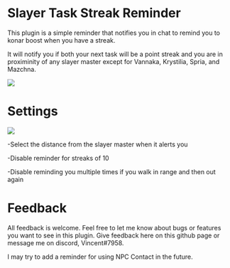 # Slayer Task Streak Reminder
This plugin is a simple reminder that notifies you in chat to remind you to konar boost when you have a streak.

It will notify you if both your next task will be a point streak and you are in proximinity of any slayer master except for Vannaka, Krystilia, Spria, and Mazchna.

![](https://i.imgur.com/bu8V7qV.png)

# Settings
![](https://i.imgur.com/Dj8f6Qf.png)

-Select the distance from the slayer master when it alerts you

-Disable reminder for streaks of 10

-Disable reminding you multiple times if you walk in range and then out again

# Feedback
All feedback is welcome. Feel free to let me know about bugs or features you want to see in this plugin. Give feedback here on this github page or message me on discord, Vincent#7958.

I may try to add a reminder for using NPC Contact in the future.